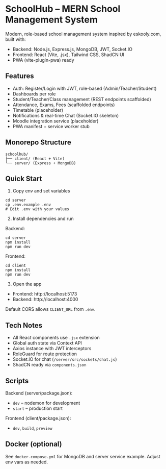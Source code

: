 # SchoolHub – MERN School Management System

Modern, role-based school management system inspired by eskooly.com, built with:

- Backend: Node.js, Express.js, MongoDB, JWT, Socket.IO
- Frontend: React (Vite, .jsx), Tailwind CSS, ShadCN UI
- PWA (vite-plugin-pwa) ready

## Features

- Auth: Register/Login with JWT, role-based (Admin/Teacher/Student)
- Dashboards per role
- Student/Teacher/Class management (REST endpoints scaffolded)
- Attendance, Exams, Fees (scaffolded endpoints)
- Timetable (placeholder)
- Notifications & real-time Chat (Socket.IO skeleton)
- Moodle integration service (placeholder)
- PWA manifest + service worker stub

## Monorepo Structure

```
schoolhub/
├── client/ (React + Vite)
└── server/ (Express + MongoDB)
```

## Quick Start

1) Copy env and set variables

```
cd server
cp .env.example .env
# Edit .env with your values
```

2) Install dependencies and run

Backend:

```
cd server
npm install
npm run dev
```

Frontend:

```
cd client
npm install
npm run dev
```

3) Open the app

- Frontend: http://localhost:5173
- Backend: http://localhost:4000

Default CORS allows `CLIENT_URL` from `.env`.

## Tech Notes

- All React components use `.jsx` extension
- Global auth state via Context API
- Axios instance with JWT interceptors
- RoleGuard for route protection
- Socket.IO for chat (`/server/src/sockets/chat.js`)
- ShadCN ready via `components.json`

## Scripts

Backend (server/package.json):

- `dev` – nodemon for development
- `start` – production start

Frontend (client/package.json):

- `dev`, `build`, `preview`

## Docker (optional)

See `docker-compose.yml` for MongoDB and server service example. Adjust env vars as needed.

